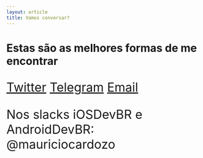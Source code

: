 ```yaml
---
layout: article
title: Vamos conversar?
---
```

<style> p a {font-size: 2rem;} p {font-size: 2rem;} @media(min-width: 480px){ header { margin-top: 20%; }}) </style>
# Estas são as melhores formas de me encontrar

[Twitter](https://twitter.com/theloloop)  [Telegram](https://telegram.me/mauriciocardozo) [Email](mailto:mauricio.cardozo@me.com)

Nos slacks iOSDevBR e AndroidDevBR: @mauriciocardozo